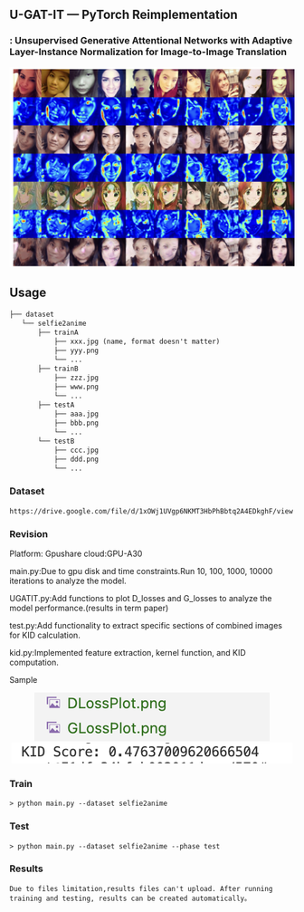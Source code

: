 ## U-GAT-IT &mdash;  PyTorch Reimplementation
### : Unsupervised Generative Attentional Networks with Adaptive Layer-Instance Normalization for Image-to-Image Translation

<div align="center">
  <img src="./assets/8.png">
</div>


## Usage
```
├── dataset
   └── selfie2anime
       ├── trainA
           ├── xxx.jpg (name, format doesn't matter)
           ├── yyy.png
           └── ...
       ├── trainB
           ├── zzz.jpg
           ├── www.png
           └── ...
       ├── testA
           ├── aaa.jpg 
           ├── bbb.png
           └── ...
       └── testB
           ├── ccc.jpg 
           ├── ddd.png
           └── ...
```


### Dataset
```
https://drive.google.com/file/d/1xOWj1UVgp6NKMT3HbPhBbtq2A4EDkghF/view
```

### Revision
Platform:
Gpushare cloud:GPU-A30

main.py:Due to gpu disk and time constraints.Run 10, 100, 1000, 10000 iterations to analyze the model.

UGATIT.py:Add functions to plot D_losses and G_losses to analyze the model performance.(results in term paper)

test.py:Add functionality to extract specific sections of combined images for KID calculation.

kid.py:Implemented feature extraction, kernel function, and KID computation.

Sample
<div align="center">
  <img src="./assets/1.png">
</div>
<div align="center">
  <img src="./assets/2.png">
</div>


### Train
```
> python main.py --dataset selfie2anime
```

### Test
```
> python main.py --dataset selfie2anime --phase test
```

### Results
```
Due to files limitation,results files can't upload. After running training and testing, results can be created automatically。
```



